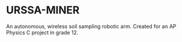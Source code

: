 # URSSA-MINER
 An autonomous, wireless soil sampling robotic arm. Created for an AP Physics C project in grade 12. 

